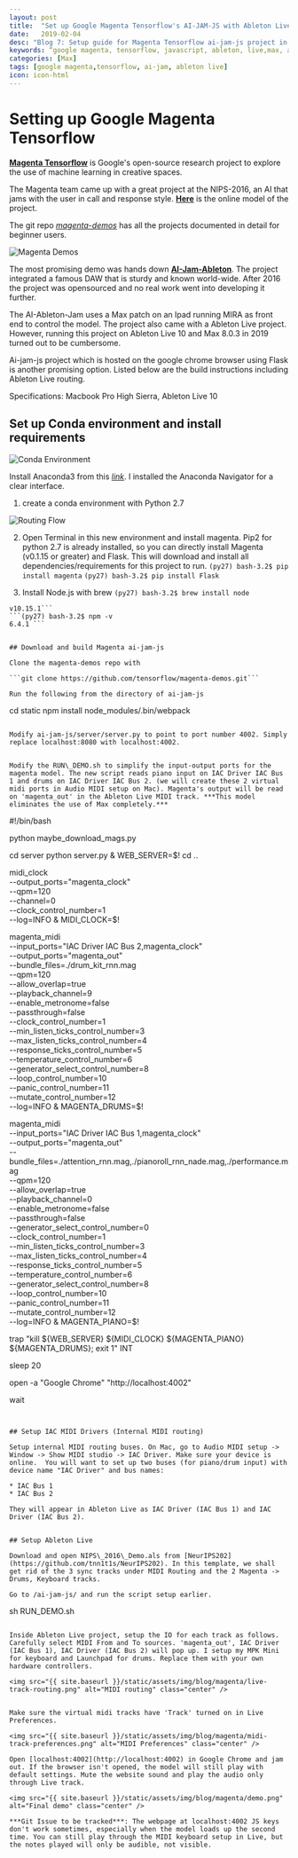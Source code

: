 ```yaml
---
layout: post
title:  "Set up Google Magenta Tensorflow's AI-JAM-JS with Ableton Live"
date:   2019-02-04
desc: "Blog 7: Setup guide for Magenta Tensorflow ai-jam-js project in Ableton Live"
keywords: “google magenta, tensorflow, javascript, ableton, live,max, audio engineering, art, music, music technology, computer science, internet, artificial intelligence, machine learning,music production, midi, ai-duet"
categories: [Max]
tags: [google magenta,tensorflow, ai-jam, ableton live]
icon: icon-html
---
```


# **Setting up Google Magenta Tensorflow**

[**Magenta Tensorflow**](https://magenta.tensorflow.org/) is Google's open-source research project to explore the use of machine learning in creative spaces.

The Magenta team came up with a great project at the NIPS-2016, an AI that jams with the user in call and response style. [**Here**](https://experiments.withgoogle.com/ai-duet) is the online model of the project. 

The git repo [*magenta-demos*](https://github.com/tensorflow/magenta-demos) has all the projects documented in detail for beginner users. 

<img src="{{ site.baseurl }}/static/assets/img/blog/magenta/magenta-demos.png" alt="Magenta Demos" class="center" />

The most promising demo was hands down [**AI-Jam-Ableton**](https://github.com/tensorflow/magenta-demos/tree/master/ai-jam-ableton). The project integrated a famous DAW that is sturdy and known world-wide. After 2016 the project was opensourced and no real work went into developing it further.

The AI-Ableton-Jam uses a Max patch on an Ipad running MIRA as front end to control  the model. The project also came with a Ableton Live project. However, running this project on Ableton Live 10 and Max 8.0.3 in 2019 turned out to be cumbersome. 

Ai-jam-js project which is hosted on the google chrome browser using Flask is another promising option. Listed below are the build instructions including Ableton Live routing. 

Specifications: Macbook Pro High Sierra, Ableton Live 10
## Set up Conda environment and install requirements

<img src="{{ site.baseurl }}/static/assets/img/blog/magenta/conda-env.png" alt="Conda Environment" class="center" />

Install Anaconda3 from this [*link*](https://www.anaconda.com/distribution/). I installed the Anaconda Navigator for a clear interface. 

1. create a conda environment with Python 2.7
<img src="{{ site.baseurl }}/static/assets/img/blog/routing-flow.png" alt="Routing Flow" class="center" />

2. Open Terminal in this new environment and install magenta. Pip2 for python 2.7 is already installed, so you can directly install Magenta (v0.1.15 or greater) and Flask. This will download and install all dependencies/requirements for this project to run.
```(py27) bash-3.2$ pip install magenta``` 
```(py27) bash-3.2$ pip install Flask```

3. Install Node.js with brew
```(py27) bash-3.2$ brew install node```
```(py27) bash-3.2$ node -v
v10.15.1```
```(py27) bash-3.2$ npm -v
6.4.1 ```


## Download and build Magenta ai-jam-js

Clone the magenta-demos repo with 

```git clone https://github.com/tensorflow/magenta-demos.git```

Run the following from the directory of ai-jam-js

```
cd static
npm install
node_modules/.bin/webpack
```

Modify ai-jam-js/server/server.py to point to port number 4002. Simply replace localhost:8080 with localhost:4002.


Modify the RUN\_DEMO.sh to simplify the input-output ports for the magenta model. The new script reads piano input on IAC Driver IAC Bus 1 and drums on IAC Driver IAC Bus 2. (we will create these 2 virtual midi ports in Audio MIDI setup on Mac). Magenta's output will be read on 'magenta_out' in the Ableton Live MIDI track. ***This model eliminates the use of Max completely.***

```
#!/bin/bash

python maybe_download_mags.py

cd server
python server.py &
WEB_SERVER=$!
cd ..

midi_clock\
  --output_ports="magenta_clock" \
  --qpm=120 \
  --channel=0 \
  --clock_control_number=1 \
  --log=INFO &
MIDI_CLOCK=$!

magenta_midi \
  --input_ports="IAC Driver IAC Bus 2,magenta_clock" \
  --output_ports="magenta_out" \
  --bundle_files=./drum_kit_rnn.mag\
  --qpm=120 \
  --allow_overlap=true \
  --playback_channel=9 \
  --enable_metronome=false \
  --passthrough=false \
  --clock_control_number=1 \
  --min_listen_ticks_control_number=3 \
  --max_listen_ticks_control_number=4 \
  --response_ticks_control_number=5 \
  --temperature_control_number=6 \
  --generator_select_control_number=8 \
  --loop_control_number=10 \
  --panic_control_number=11 \
  --mutate_control_number=12 \
  --log=INFO &
MAGENTA_DRUMS=$!

magenta_midi \
  --input_ports="IAC Driver IAC Bus 1,magenta_clock" \
  --output_ports="magenta_out" \
  --bundle_files=./attention_rnn.mag,./pianoroll_rnn_nade.mag,./performance.mag \
  --qpm=120 \
  --allow_overlap=true \
  --playback_channel=0 \
  --enable_metronome=false \
  --passthrough=false \
  --generator_select_control_number=0 \
  --clock_control_number=1 \
  --min_listen_ticks_control_number=3 \
  --max_listen_ticks_control_number=4 \
  --response_ticks_control_number=5 \
  --temperature_control_number=6 \
  --generator_select_control_number=8 \
  --loop_control_number=10 \
  --panic_control_number=11 \
  --mutate_control_number=12 \
  --log=INFO &
MAGENTA_PIANO=$!

trap "kill ${WEB_SERVER} ${MIDI_CLOCK} ${MAGENTA_PIANO} ${MAGENTA_DRUMS}; exit 1" INT

sleep 20

open -a "Google Chrome" "http://localhost:4002"

wait

```


## Setup IAC MIDI Drivers (Internal MIDI routing)

Setup internal MIDI routing buses. On Mac, go to Audio MIDI setup -> Window -> Show MIDI studio -> IAC Driver. Make sure your device is online.  You will want to set up two buses (for piano/drum input) with device name "IAC Driver" and bus names:

* IAC Bus 1
* IAC Bus 2

They will appear in Ableton Live as IAC Driver (IAC Bus 1) and IAC Driver (IAC Bus 2).


## Setup Ableton Live

Download and open NIPS\_2016\_Demo.als from [NeurIPS202](https://github.com/tnn1t1s/NeurIPS202). In this template, we shall get rid of the 3 sync tracks under MIDI Routing and the 2 Magenta -> Drums, Keyboard tracks.

Go to /ai-jam-js/ and run the script setup earlier. 
```
sh RUN_DEMO.sh
```

Inside Ableton Live project, setup the IO for each track as follows. Carefully select MIDI From and To sources. 'magenta_out', IAC Driver (IAC Bus 1), IAC Driver (IAC Bus 2) will pop up. I setup my MPK Mini for keyboard and Launchpad for drums. Replace them with your own hardware controllers.

<img src="{{ site.baseurl }}/static/assets/img/blog/magenta/live-track-routing.png" alt="MIDI routing" class="center" />


Make sure the virtual midi tracks have 'Track' turned on in Live Preferences. 

<img src="{{ site.baseurl }}/static/assets/img/blog/magenta/midi-track-preferences.png" alt="MIDI Preferences" class="center" />

Open [localhost:4002](http://localhost:4002) in Google Chrome and jam out. If the browser isn't opened, the model will still play with default settings. Mute the website sound and play the audio only through Live track.

<img src="{{ site.baseurl }}/static/assets/img/blog/magenta/demo.png" alt="Final demo" class="center" />

***Git Issue to be tracked***: The webpage at localhost:4002 JS keys don't work sometimes, especially when the model loads up the second time. You can still play through the MIDI keyboard setup in Live, but the notes played will only be audible, not visible. 

